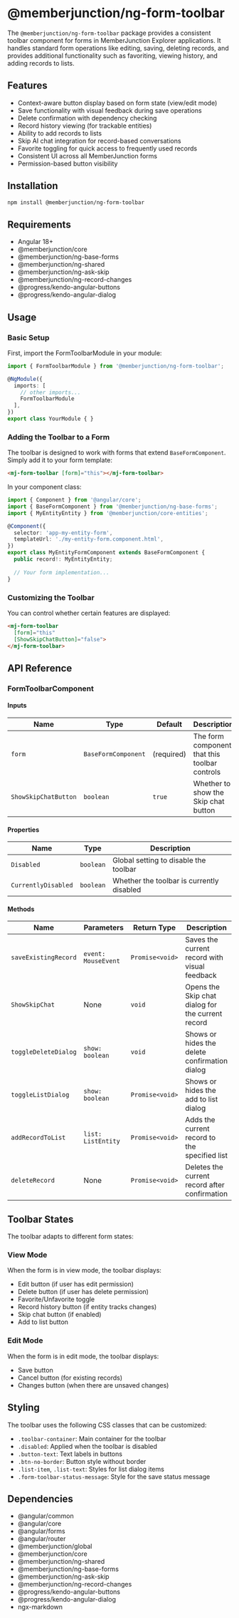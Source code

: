 # @memberjunction/ng-form-toolbar

The `@memberjunction/ng-form-toolbar` package provides a consistent toolbar component for forms in MemberJunction Explorer applications. It handles standard form operations like editing, saving, deleting records, and provides additional functionality such as favoriting, viewing history, and adding records to lists.

## Features

- Context-aware button display based on form state (view/edit mode)
- Save functionality with visual feedback during save operations
- Delete confirmation with dependency checking
- Record history viewing (for trackable entities)
- Ability to add records to lists
- Skip AI chat integration for record-based conversations
- Favorite toggling for quick access to frequently used records
- Consistent UI across all MemberJunction forms
- Permission-based button visibility

## Installation

```bash
npm install @memberjunction/ng-form-toolbar
```

## Requirements

- Angular 18+
- @memberjunction/core
- @memberjunction/ng-base-forms
- @memberjunction/ng-shared
- @memberjunction/ng-ask-skip
- @memberjunction/ng-record-changes
- @progress/kendo-angular-buttons
- @progress/kendo-angular-dialog

## Usage

### Basic Setup

First, import the FormToolbarModule in your module:

```typescript
import { FormToolbarModule } from '@memberjunction/ng-form-toolbar';

@NgModule({
  imports: [
    // other imports...
    FormToolbarModule
  ],
})
export class YourModule { }
```

### Adding the Toolbar to a Form

The toolbar is designed to work with forms that extend `BaseFormComponent`. Simply add it to your form template:

```html
<mj-form-toolbar [form]="this"></mj-form-toolbar>
```

In your component class:

```typescript
import { Component } from '@angular/core';
import { BaseFormComponent } from '@memberjunction/ng-base-forms';
import { MyEntityEntity } from '@memberjunction/core-entities';

@Component({
  selector: 'app-my-entity-form',
  templateUrl: './my-entity-form.component.html',
})
export class MyEntityFormComponent extends BaseFormComponent {
  public record!: MyEntityEntity;
  
  // Your form implementation...
}
```

### Customizing the Toolbar

You can control whether certain features are displayed:

```html
<mj-form-toolbar 
  [form]="this"
  [ShowSkipChatButton]="false">
</mj-form-toolbar>
```

## API Reference

### FormToolbarComponent

#### Inputs

| Name | Type | Default | Description |
|------|------|---------|-------------|
| `form` | `BaseFormComponent` | (required) | The form component that this toolbar controls |
| `ShowSkipChatButton` | `boolean` | `true` | Whether to show the Skip chat button |

#### Properties

| Name | Type | Description |
|------|------|-------------|
| `Disabled` | `boolean` | Global setting to disable the toolbar |
| `CurrentlyDisabled` | `boolean` | Whether the toolbar is currently disabled |

#### Methods

| Name | Parameters | Return Type | Description |
|------|------------|-------------|-------------|
| `saveExistingRecord` | `event: MouseEvent` | `Promise<void>` | Saves the current record with visual feedback |
| `ShowSkipChat` | None | `void` | Opens the Skip chat dialog for the current record |
| `toggleDeleteDialog` | `show: boolean` | `void` | Shows or hides the delete confirmation dialog |
| `toggleListDialog` | `show: boolean` | `Promise<void>` | Shows or hides the add to list dialog |
| `addRecordToList` | `list: ListEntity` | `Promise<void>` | Adds the current record to the specified list |
| `deleteRecord` | None | `Promise<void>` | Deletes the current record after confirmation |

## Toolbar States

The toolbar adapts to different form states:

### View Mode
When the form is in view mode, the toolbar displays:
- Edit button (if user has edit permission)
- Delete button (if user has delete permission)
- Favorite/Unfavorite toggle
- Record history button (if entity tracks changes)
- Skip chat button (if enabled)
- Add to list button

### Edit Mode
When the form is in edit mode, the toolbar displays:
- Save button
- Cancel button (for existing records)
- Changes button (when there are unsaved changes)

## Styling

The toolbar uses the following CSS classes that can be customized:

- `.toolbar-container`: Main container for the toolbar
- `.disabled`: Applied when the toolbar is disabled
- `.button-text`: Text labels in buttons
- `.btn-no-border`: Button style without border
- `.list-item`, `.list-text`: Styles for list dialog items
- `.form-toolbar-status-message`: Style for the save status message

## Dependencies

- @angular/common
- @angular/core
- @angular/forms
- @angular/router
- @memberjunction/global
- @memberjunction/core
- @memberjunction/ng-shared
- @memberjunction/ng-base-forms
- @memberjunction/ng-ask-skip
- @memberjunction/ng-record-changes
- @progress/kendo-angular-buttons
- @progress/kendo-angular-dialog
- ngx-markdown